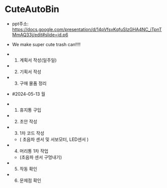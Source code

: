 # CuteAutoBin
 - ppt주소: https://docs.google.com/presentation/d/14pVfsvKqfuSIzGHA4NC_iTpnTMmAQ33j/edit#slide=id.p6

- We make super cute trash can!!!!

- 1. 계획서 작성(일주일)
- 2. 기획서 작성
- 3. 구매 물품 정리


- #2024-05-13 월
 - 1.  휴지통 구입
 - 2.  초안 작성
 - 3.  1차 코드 작성
   - ( 초음파 센서 및 서보모터, LED센서 )
 - 4. 머리통 1차 작업
   - (초음파 센서 구멍내기)
 - 5. 작동 확인
 - 6. 문제점 확인
